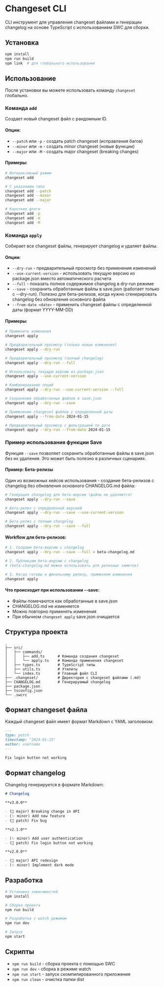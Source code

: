 # Changeset CLI

CLI инструмент для управления changeset файлами и генерации changelog на основе TypeScript с использованием SWC для сборки.

## Установка

```bash
npm install
npm run build
npm link  # для глобального использования
```

## Использование

После установки вы можете использовать команду `changeset` глобально.

### Команда `add`

Создает новый changeset файл с рандомным ID.

#### Опции:

- `--patch` или `-p` - создать patch changeset (исправления багов)
- `--minor` или `-m` - создать minor changeset (новые функции)
- `--major` или `-M` - создать major changeset (breaking changes)

#### Примеры:

```bash
# Интерактивный режим
changeset add

# С указанием типа
changeset add --patch
changeset add --minor
changeset add --major

# Короткие флаги
changeset add -p
changeset add -m
changeset add -M
```

### Команда `apply`

Собирает все changeset файлы, генерирует changelog и удаляет файлы.

#### Опции:

- `--dry-run` - предварительный просмотр без применения изменений
- `--use-current-version` - использовать текущую версию из package.json вместо автоматического расчета
- `--full` - показать полное содержимое changelog в dry-run режиме
- `--save` - сохранить обработанные файлы в save.json (работает только с --dry-run). Полезно для бета-релизов, когда нужно сгенерировать changelog без обновления основного файла
- `--from-date <date>` - применить changeset файлы с определенной даты (формат YYYY-MM-DD)

#### Примеры:

```bash
# Применить изменения
changeset apply

# Предварительный просмотр (только новые изменения)
changeset apply --dry-run

# Предварительный просмотр (полный changelog)
changeset apply --dry-run --full

# Использовать текущую версию из package.json
changeset apply --use-current-version

# Комбинирование опций
changeset apply --dry-run --use-current-version --full

# Сохранение обработанных файлов в save.json
changeset apply --dry-run --save

# Применение changeset файлов с определенной даты
changeset apply --from-date 2024-01-15

# Предварительный просмотр с фильтрацией по дате
changeset apply --dry-run --from-date 2024-01-15
```

### Пример использования функции Save

Функция `--save` позволяет сохранить обработанные файлы в save.json без их удаления. Это может быть полезно в различных сценариях.

#### Пример: Бета-релизы

Один из возможных кейсов использования - создание бета-релизов с changelog без обновления основного CHANGELOG.md файла:

```bash
# Генерация changelog для бета-версии (файлы не удаляются)
changeset apply --dry-run --save

# Бета-релиз с определенной версией
changeset apply --dry-run --save --use-current-version

# Бета-релиз с полным changelog
changeset apply --dry-run --save --full
```

#### Workflow для бета-релизов:

```bash
# 1. Создаем бета-версию с changelog
changeset apply --dry-run --save --full > beta-changelog.md

# 2. Публикуем бета-версию с changelog
# (beta-changelog.md можно использовать для релизных заметок)

# 3. Когда готовы к финальному релизу, применяем изменения
changeset apply
```

#### Что происходит при использовании --save:

- Файлы помечаются как обработанные в save.json
- CHANGELOG.md не изменяется
- Можно повторно применять изменения
- При обычном `changeset apply` save.json очищается

## Структура проекта

```
.
├── src/
│   ├── commands/
│   │   ├── add.ts      # Команда создания changeset
│   │   └── apply.ts    # Команда применения changeset
│   ├── types.ts        # TypeScript типы
│   ├── utils.ts        # Утилиты
│   └── index.ts        # Главный файл CLI
├── .changeset/         # Директория с changeset файлами (.md)
├── CHANGELOG.md        # Генерируемый changelog
├── package.json
├── tsconfig.json
└── .swcrc
```

## Формат changeset файла

Каждый changeset файл имеет формат Markdown с YAML заголовком:

```markdown
---
type: patch
timestamp: "2024-01-15"
author: username
---

Fix login button not working
```

## Формат changelog

Changelog генерируется в формате Markdown:

```markdown
# Changelog

**v3.0.0**

- (🚨 major) Breaking change in API
- (✨ minor) Add new feature
- (🐛 patch) Fix bug

**v2.1.0**

- (✨ minor) Add user authentication
- (🐛 patch) Fix login button not working

**v2.0.0**

- (🚨 major) API redesign
- (✨ minor) Implement dark mode
```

## Разработка

```bash
# Установка зависимостей
npm install

# Сборка проекта
npm run build

# Разработка с watch режимом
npm run dev

# Запуск
npm start
```

## Скрипты

- `npm run build` - сборка проекта с помощью SWC
- `npm run dev` - сборка в режиме watch
- `npm run start` - запуск скомпилированного приложения
- `npm run clean` - очистка папки dist
